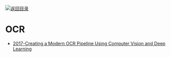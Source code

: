 [![返回目录](https://parg.co/UGo)](https://parg.co/b4z) 
 

# OCR

- [2017-Creating a Modern OCR Pipeline Using Computer Vision and Deep Learning]()